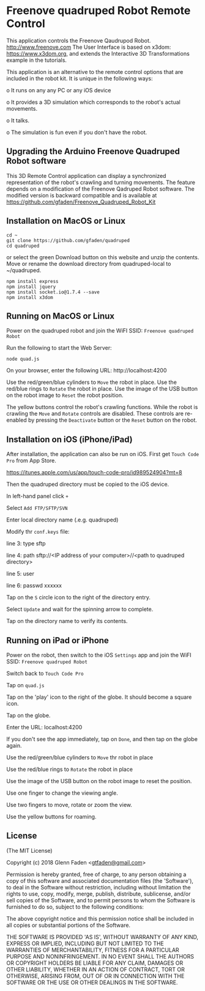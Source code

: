 
# Freenove quadruped Robot Remote Control

This application controls the Freenove Qaudrupod Robot.
http://www.freenove.com
The User Interface is based on x3dom:
https://www.x3dom.org, and extends the Interactive 3D 
Transformations example in the tutorials.

This application is an alternative to the remote control
options that are included in the robot kit. It is unique
in the following ways:

  o It runs on any any PC or any iOS device

  o It provides a 3D simulation which corresponds to
    the robot's actual movements.

  o It talks.

  o The simulation is fun even if you don't have the robot.

## Upgrading the Arduino Freenove Quadruped Robot software

This 3D Remote Control application can display a synchronized
representation of the robot's crawling and turning movements.
The feature depends on a modification of the Freenove Qadruped Robot
software. The modified version is backward compatible and is 
available at https://github.com/gfaden/Freenove_Quadruped_Robot_Kit


## Installation on MacOS or Linux

  `cd ~`
  <br>
  `git clone https://github.com/gfaden/quadruped`
  <br>
  `cd quadruped`
  <br>

  or select the green Download button on this website
  and unzip the contents. Move or rename the download
  directory from quadruped-local to ~/quadruped.

  `npm install express`
  <br>
  `npm install jquery`
  <br>
  `npm install socket.io@1.7.4 --save`
  <br>
  `npm install x3dom`

## Running on MacOS or Linux

Power on the quadruped robot and join the WiFI SSID:
  `Freenove quadruped Robot`

Run the following to start the Web Server:

  `node quad.js`

On your browser, enter the following URL:
  http://localhost:4200

Use the red/green/blue cylinders to `Move` the robot in place.
Use the red/blue rings to `Rotate` the robot in place.
Use the image of the USB button on the robot image to `Reset` the robot position.

The yellow buttons control the robot's crawling functions. While
the robot is crawling the `Move` and `Rotate` controls are disabled.
These controls are re-enabled by pressing the `Deactivate` button
or the `Reset` button on the robot.

## Installation on iOS (iPhone/iPad)

After installation, the application can also be run
on iOS. First get `Touch Code Pro` from App Store.

https://itunes.apple.com/us/app/touch-code-pro/id989524904?mt=8

Then the quadruped directory must be copied to the iOS device.

In left-hand panel click `+`

Select `Add FTP/SFTP/SVN`

Enter local directory name (.e.g. quadruped)

Modify thr `conf.keys` file:

  line 3:  type sftp

  line 4:  path sftp:\/\/\<IP address of your computer\>\/\/\<path to quadruped directory\>

  line 5:  user <username>

  line 6:  passwd xxxxxx


Tap on the `S` circle icon to the right of the directory entry.

Select `Update` and wait for the spinning arrow to complete.

Tap on the directory name to verify its contents.

## Running on iPad or iPhone

Power on the robot, then switch to the iOS `Settings` app and join the WiFI SSID:
  `Freenove quadruped Robot`

Switch back to `Touch Code Pro`

Tap on `quad.js`

Tap on the 'play' icon to the right of the globe. It should become a square icon.

Tap on the globe.

Enter the URL: localhost:4200

If you don't see the app immediately, tap on `Done`, and then tap on the globe again.

Use the red/green/blue cylinders to `Move` thr robot in place

Use the red/blue rings to `Rotate` the robot in place

Use the image of the USB button on the robot image to reset the position.

Use one finger to change the viewing angle.

Use two fingers to move, rotate or zoom the view.

Use the yellow buttons for roaming.

## License

(The MIT License)

Copyright (c) 2018 Glenn Faden &lt;gtfaden@gmail.com&gt;

Permission is hereby granted, free of charge, to any person obtaining
a copy of this software and associated documentation files (the
'Software'), to deal in the Software without restriction, including
without limitation the rights to use, copy, modify, merge, publish,
distribute, sublicense, and/or sell copies of the Software, and to
permit persons to whom the Software is furnished to do so, subject to
the following conditions:

The above copyright notice and this permission notice shall be
included in all copies or substantial portions of the Software.

THE SOFTWARE IS PROVIDED 'AS IS', WITHOUT WARRANTY OF ANY KIND,
EXPRESS OR IMPLIED, INCLUDING BUT NOT LIMITED TO THE WARRANTIES OF
MERCHANTABILITY, FITNESS FOR A PARTICULAR PURPOSE AND NONINFRINGEMENT.
IN NO EVENT SHALL THE AUTHORS OR COPYRIGHT HOLDERS BE LIABLE FOR ANY
CLAIM, DAMAGES OR OTHER LIABILITY, WHETHER IN AN ACTION OF CONTRACT,
TORT OR OTHERWISE, ARISING FROM, OUT OF OR IN CONNECTION WITH THE
SOFTWARE OR THE USE OR OTHER DEALINGS IN THE SOFTWARE.
